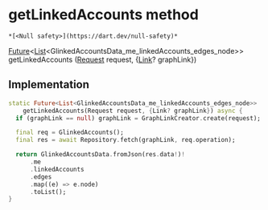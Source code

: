 


# getLinkedAccounts method




    *[<Null safety>](https://dart.dev/null-safety)*




[Future](https://api.flutter.dev/flutter/dart-async/Future-class.html)&lt;[List](https://api.flutter.dev/flutter/dart-core/List-class.html)&lt;GlinkedAccountsData_me_linkedAccounts_edges_node>> getLinkedAccounts
([Request](../../yonomi-sdk/Request-class.md) request, {[Link](https://pub.dev/documentation/gql_link/0.4.0/link/Link-class.html)? graphLink})








## Implementation

```dart
static Future<List<GlinkedAccountsData_me_linkedAccounts_edges_node>>
    getLinkedAccounts(Request request, {Link? graphLink}) async {
  if (graphLink == null) graphLink = GraphLinkCreator.create(request);

  final req = GlinkedAccounts();
  final res = await Repository.fetch(graphLink, req.operation);

  return GlinkedAccountsData.fromJson(res.data!)!
      .me
      .linkedAccounts
      .edges
      .map((e) => e.node)
      .toList();
}
```







